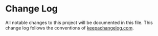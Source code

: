 # Change Log
All notable changes to this project will be documented in this file. This change log follows the conventions of [keepachangelog.com](http://keepachangelog.com/).

[Unreleased]: https://github.com/your-name/cljpowershell/compare/0.1.1...HEAD
[0.1.1]: https://github.com/your-name/cljpowershell/compare/0.1.0...0.1.1
